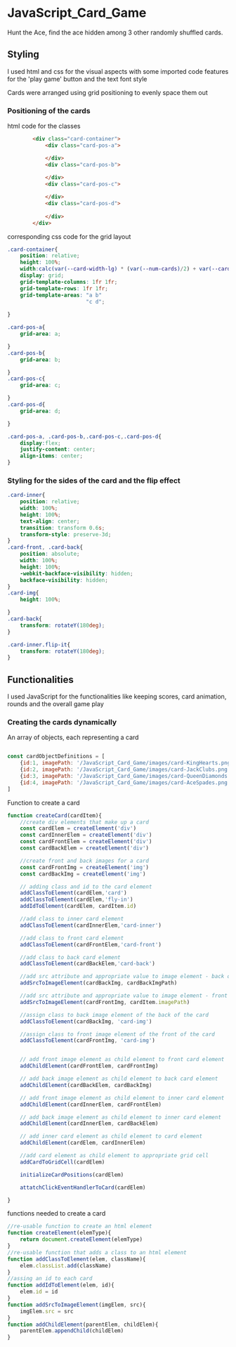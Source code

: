 # JavaScript_Card_Game
Hunt the Ace, find the ace hidden among 3 other randomly shuffled cards.

## Styling
I used html and css for the visual aspects with some imported code features for the 'play game' button and the text font style

Cards were arranged using grid positioning to evenly space them out

### Positioning of the cards

html code for the classes

```html
        <div class="card-container">
            <div class="card-pos-a">

            </div>
            <div class="card-pos-b">
                
            </div>
            <div class="card-pos-c">

            </div>
            <div class="card-pos-d">
                
            </div>
        </div>
```
corresponding css code for the grid layout

```css
.card-container{
    position: relative;
    height: 100%;
    width:calc(var(--card-width-lg) * (var(--num-cards)/2) + var(--card-horizontal-space-lg));
    display: grid;
    grid-template-columns: 1fr 1fr;
    grid-template-rows: 1fr 1fr;
    grid-template-areas: "a b"
                         "c d";
    
}

.card-pos-a{
    grid-area: a;

}
.card-pos-b{
    grid-area: b;

}
.card-pos-c{
    grid-area: c;

}
.card-pos-d{
    grid-area: d;

}

.card-pos-a, .card-pos-b,.card-pos-c,.card-pos-d{
    display:flex;
    justify-content: center;
    align-items: center;
}


```


### Styling for the sides of the card and the flip effect

```css
.card-inner{
    position: relative;
    width: 100%;
    height: 100%;
    text-align: center;
    transition: transform 0.6s;
    transform-style: preserve-3d;
}
.card-front, .card-back{
    position: absolute;
    width: 100%;
    height: 100%;
    -webkit-backface-visibility: hidden;
    backface-visibility: hidden;
}
.card-img{
    height: 100%;

}
.card-back{
    transform: rotateY(180deg);
}

.card-inner.flip-it{
    transform: rotateY(180deg);
}
```

## Functionalities

I used JavaScript for the functionalities like keeping scores, card animation, rounds and the overall game play


### Creating the cards dynamically 

An array of objects, each representing a card

```js

const cardObjectDefinitions = [
    {id:1, imagePath: '/JavaScript_Card_Game/images/card-KingHearts.png'},
    {id:2, imagePath: '/JavaScript_Card_Game/images/card-JackClubs.png'},
    {id:3, imagePath: '/JavaScript_Card_Game/images/card-QueenDiamonds.png'},
    {id:4, imagePath: '/JavaScript_Card_Game/images/card-AceSpades.png'}
]
```

Function to create a card

```js
function createCard(cardItem){
    //create div elements that make up a card
    const cardElem = createElement('div')
    const cardInnerElem = createElement('div')
    const cardFrontElem = createElement('div')
    const cardBackElem = createElement('div')

    //create front and back images for a card
    const cardFrontImg = createElement('img')
    const cardBackImg = createElement('img')

    // adding class and id to the card element
    addClassToElement(cardElem,'card')
    addClassToElement(cardElem,'fly-in')
    addIdToElement(cardElem, cardItem.id)

    //add class to inner card element
    addClassToElement(cardInnerElem,'card-inner')

    //add class to front card element
    addClassToElement(cardFrontElem,'card-front')

    //add class to back card element
    addClassToElement(cardBackElem,'card-back')

    //add src attribute and appropriate value to image element - back of card
    addSrcToImageElement(cardBackImg, cardBackImgPath)

    //add src attribute and appropriate value to image element - front of card
    addSrcToImageElement(cardFrontImg, cardItem.imagePath)

    //assign class to back image element of the back of the card
    addClassToElement(cardBackImg, 'card-img')

    //assign class to front image element of the front of the card
    addClassToElement(cardFrontImg, 'card-img')


    // add front image element as child element to front card element
    addChildElement(cardFrontElem, cardFrontImg)

    // add back image element as child element to back card element
    addChildElement(cardBackElem, cardBackImg)

    // add front image element as child element to inner card element
    addChildElement(cardInnerElem, cardFrontElem)

    // add back image element as child element to inner card element
    addChildElement(cardInnerElem, cardBackElem)

    // add inner card element as child element to card element
    addChildElement(cardElem, cardInnerElem)

    //add card element as child element to appropriate grid cell
    addCardToGridCell(cardElem)

    initializeCardPositions(cardElem)

    attatchClickEventHandlerToCard(cardElem)

}
```

functions needed to create a card

```js
//re-usable function to create an html element
function createElement(elemType){
    return document.createElement(elemType)
}
//re-usable function that adds a class to an html element
function addClassToElement(elem, className){
    elem.classList.add(className)
}
//assing an id to each card
function addIdToElement(elem, id){
    elem.id = id
}
function addSrcToImageElement(imgElem, src){
    imgElem.src = src
}
function addChildElement(parentElem, childElem){
    parentElem.appendChild(childElem)
}
```
